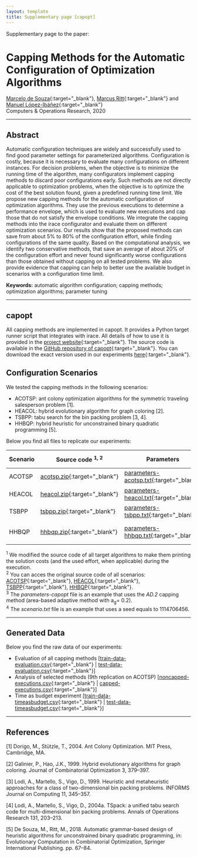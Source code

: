 ```yaml
---
layout: template
title: Supplementary page [capopt]
---
```


Supplementary page to the paper:

# Capping Methods for the Automatic Configuration of Optimization Algorithms

[Marcelo de Souza][marcelo]{:target="_blank"}, [Marcus Ritt][marcus]{:target="_blank"} and [Manuel López-Ibáñez][manuel]{:target="_blank"}<br>
Computers & Operations Research, 2020

***

## Abstract

Automatic configuration techniques are widely and successfully used to find good parameter settings for parameterized algorithms. Configuration is costly, because it is necessary to evaluate many configurations on different instances. For decision problems, when the objective is to minimize the running time of the algorithm, many configurators implement capping methods to discard poor configurations early. Such methods are not directly applicable to optimization problems, when the objective is to optimize the cost of the best solution found, given a predefined running time limit. We propose new capping methods for the automatic configuration of optimization algorithms. They use the previous executions to determine a performance envelope, which is used to evaluate new executions and cap those that do not satisfy the envelope conditions. We integrate the capping methods into the irace configurator and evaluate them on different optimization scenarios. Our results show that the proposed methods can save from about 5% to 80% of the configuration effort, while finding configurations of the same quality. Based on the computational analysis, we identify two conservative methods, that save an average of about 20% of the configuration effort and never found significantly worse configurations than those obtained without capping on all tested problems. We also provide evidence that capping can help to better use the available budget in scenarios with a configuration time limit.

**Keywords:** automatic algorithm configuration; capping methods; optimization algorithms; parameter tuning

***

## capopt

All capping methods are implemented in capopt. It provides a Python target runner script that integrates with irace. All details of how to use it is provided in the [project website][capopt]{:target="_blank"}. The source code is available in the [GitHub repository of capopt][capopt-github]{:target="_blank"}. You can download the exact version used in our experiments [here][capopt-download]{:target="_blank"}.


## Configuration Scenarios

We tested the capping methods in the following scenarios:

+ ACOTSP: ant colony optimization algorithms for the symmetric traveling salesperson problem [1].
+ HEACOL: hybrid evolutionary algorithm for graph coloring [2].
+ TSBPP: tabu search for the bin packing problem [3, 4].
+ HHBQP: hybrid heuristic for unconstrained binary quadratic programming [5].

Below you find all files to replicate our experiments:

| Scenario | Source code&nbsp;<sup>1,&nbsp;2</sup>      | Parameters                                            | Train instances                                    | Test instances                                   | Best known values                              | Param. target runner&nbsp;<sup>3</sup>                                 | Scenario file&nbsp;<sup>4</sup>                                | Cut-off effort          | Budget (execs) | Budget (time) |
|----------|--------------------------------------------|-------------------------------------------------------|----------------------------------------------------|--------------------------------------------------|------------------------------------------------|------------------------------------------------------------------------|----------------------------------------------------------|-------------------------|----------------|---------------|
| ACOTSP   | [acotsp.zip][src-acotsp]{:target="_blank"} | [parameters-acotsp.txt][par-acotsp]{:target="_blank"} | [train-acotsp.zip][train-acotsp]{:target="_blank"} | [test-acotsp.zip][test-acotsp]{:target="_blank"} | [bkv-acotsp.txt][bkv-acotsp]{:target="_blank"} | [parameters-capopt-acotsp.txt][parc-acotsp]{:target="_blank"} | [scenario-acotsp.txt][scenario-acotsp]{:target="_blank"} | 60 sec.                 | 2000           | 21000 sec.    |
| HEACOL   | [heacol.zip][src-heacol]{:target="_blank"} | [parameters-heacol.txt][par-heacol]{:target="_blank"} | [train-heacol.zip][train-heacol]{:target="_blank"} | [test-heacol.zip][test-heacol]{:target="_blank"} | [bkv-heacol.txt][bkv-heacol]{:target="_blank"} | [parameters-capopt-heacol.txt][parc-heacol]{:target="_blank"} | [scenario-heacol.txt][scenario-heacol]{:target="_blank"} | 10<sup>9</sup> checks   | 2000           | 3200 sec.     |
| TSBPP    | [tsbpp.zip][src-tsbpp]{:target="_blank"}   | [parameters-tsbpp.txt][par-tsbpp]{:target="_blank"}   | [train-tsbpp.zip][train-tsbpp]{:target="_blank"}   | [test-tsbpp.zip][test-tsbpp]{:target="_blank"}   | [bkv-tsbpp.txt][bkv-tsbpp]{:target="_blank"}   | [parameters-capopt-tsbpp.txt][parc-tsbpp]{:target="_blank"}   | [scenario-tsbpp.txt][scenario-tsbpp]{:target="_blank"}   | 5000 iterations         | 500            | 700 sec.      |
| HHBQP    | [hhbqp.zip][src-hhbqp]{:target="_blank"}   | [parameters-hhbqp.txt][par-hhbqp]{:target="_blank"}   | [train-hhbqp.zip][train-hhbqp]{:target="_blank"}   | [test-hhbqp.zip][test-hhbqp]{:target="_blank"}   | [bkv-hhbqp.txt][bkv-hhbqp]{:target="_blank"}   | [parameters-capopt-hhbqp.txt][parc-hhbqp]{:target="_blank"}   | [scenario-hhbqp.txt][scenario-hhbqp]{:target="_blank"}   | 20/30 sec. (train/test) | 2000           | 7000 sec.     |

<sup>1</sup> We modified the source code of all target algorithms to make them printing the solution costs (and the used effort, when applicable) during the execution.<br>
<sup>2</sup> You can acces the original source code of all scenarios: [ACOTSP][acotsp]{:target="_blank"}, [HEACOL][heacol]{:target="_blank"}, [TSBPP][tsbpp]{:target="_blank"}, [HHBQP][hhbqp]{:target="_blank"}.<br>
<sup>3</sup> The *parameters-capopt* file is an example that uses the *AD.2* capping method (area-based adaptive method with a<sub>g</sub>= 0.2).<br>
<sup>4</sup> The *scenario.txt* file is an example that uses a seed equals to 1114706456.

***


## Generated Data

Below you find the raw data of our experiments:
+ Evaluation of all capping methods [[train-data-evaluation.csv][train-data-evaluation]{:target="_blank"} \| [test-data-evaluation.csv][test-data-evaluation]{:target="_blank"}]
+ Analysis of selected methods (9th replication on ACOTSP) [[noncapped-executions.csv][noncapped]{:target="_blank"} \| [capped-executions.csv][capped]{:target="_blank"}]
+ Time as budget experiment [[train-data-timeasbudget.csv][train-data-timeasbudget]{:target="_blank"} \| [test-data-timeasbudget.csv][test-data-timeasbudget]{:target="_blank"}]

***


## References

[1] Dorigo, M., Stützle, T., 2004. Ant Colony Optimization. MIT Press, Cambridge, MA.

[2] Galinier, P., Hao, J.K., 1999. Hybrid evolutionary algorithms for graph coloring. Journal of Combinatorial Optimization 3, 379–397.

[3] Lodi, A., Martello, S., Vigo, D., 1999. Heuristic and metaheuristic approaches for a class of two-dimensional bin packing problems. INFORMS Journal on Computing 11, 345–357.

[4] Lodi, A., Martello, S., Vigo, D., 2004a. TSpack: a unified tabu search code for multi-dimensional bin packing problems. Annals of Operations Research 131, 203–213.

[5] De Souza, M., Ritt, M., 2018. Automatic grammar-based design of heuristic algorithms for unconstrained binary quadratic programming, in: Evolutionary Computation in Combinatorial Optimization, Springer International Publishing. pp. 67–84.


[marcelo]: https://souzamarcelo.github.io
[marcus]: https://www.inf.ufrgs.br/~mrpritt
[manuel]: http://lopez-ibanez.eu
[capopt]: https://capopt.github.io
[capopt-github]: https://github.com/capopt/capopt
[capopt-download]: files/capopt.zip
[acotsp]: http://www.aco-metaheuristic.org/aco-code/public-software.html
[heacol]: http://rhydlewis.eu/resources/gCol.zip
[tsbpp]: http://or.dei.unibo.it/research_pages/ORcodes/TSpack.html
[hhbqp]: https://github.com/souzamarcelo/hhbqp
[src-acotsp]: files/acotsp.zip
[src-heacol]: files/heacol.zip
[src-tsbpp]: files/tsbpp.zip
[src-hhbqp]: files/hhbqp.zip
[par-acotsp]: files/parameters-acotsp.txt
[par-heacol]: files/parameters-heacol.txt
[par-tsbpp]: files/parameters-tsbpp.txt
[par-hhbqp]: files/parameters-hhbqp.txt
[bkv-acotsp]: files/bkv-acotsp.txt
[bkv-heacol]: files/bkv-heacol.txt
[bkv-tsbpp]: files/bkv-tsbpp.txt
[bkv-hhbqp]: files/bkv-hhbqp.txt
[train-acotsp]: files/train-acotsp.zip
[train-heacol]: files/train-heacol.zip
[train-tsbpp]: files/train-tsbpp.zip
[train-hhbqp]: files/train-hhbqp.zip
[test-acotsp]: files/test-acotsp.zip
[test-heacol]: files/test-heacol.zip
[test-tsbpp]: files/test-tsbpp.zip
[test-hhbqp]: files/test-hhbqp.zip
[parc-acotsp]: files/parameters-capopt-acotsp.txt
[parc-heacol]: files/parameters-capopt-heacol.txt
[parc-tsbpp]: files/parameters-capopt-tsbpp.txt
[parc-hhbqp]: files/parameters-capopt-hhbqp.txt
[scenario-acotsp]: files/scenario-acotsp.txt
[scenario-heacol]: files/scenario-heacol.txt
[scenario-tsbpp]: files/scenario-tsbpp.txt
[scenario-hhbqp]: files/scenario-hhbqp.txt
[train-data-evaluation]: files/train-data-evaluation.csv
[test-data-evaluation]: files/test-data-evaluation.csv
[train-data-timeasbudget]: files/train-data-timeasbudget.csv
[test-data-timeasbudget]: files/test-data-timeasbudget.csv
[noncapped]: files/noncapped-executions.csv
[capped]: files/capped-executions.csv